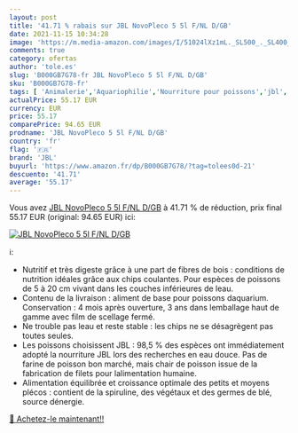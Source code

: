 ```yaml
---
layout: post
title: '41.71 % rabais sur JBL NovoPleco 5 5l F/NL D/GB'
date: 2021-11-15 10:34:28
image: 'https://m.media-amazon.com/images/I/51024lXz1mL._SL500_._SL400_.jpg'
comments: true
category: ofertas
author: 'tole.es'
slug: 'B000GB7G78-fr JBL NovoPleco 5 5l F/NL D/GB'
sku: 'B000GB7G78-fr'
tags: [ 'Animalerie','Aquariophilie','Nourriture pour poissons','jbl', ]
actualPrice: 55.17 EUR
currency: EUR
price: 55.17
comparePrice: 94.65 EUR
prodname: 'JBL NovoPleco 5 5l F/NL D/GB'
country: 'fr'
flag: '🇫🇷'
brand: 'JBL'
buyurl: 'https://www.amazon.fr/dp/B000GB7G78/?tag=tolees0d-21'
descuento: '41.71'
average: '55.17'
---
```


Vous avez [JBL NovoPleco 5 5l F/NL D/GB](https://www.amazon.fr/dp/B000GB7G78/?tag=tolees0d-21)  à  41.71 % de réduction, prix final  55.17 EUR (original: 94.65 EUR) ici:

[![JBL NovoPleco 5 5l F/NL D/GB](https://m.media-amazon.com/images/I/51024lXz1mL._SL500_._SL400_.jpg)](https://www.amazon.fr/dp/B000GB7G78/?tag=tolees0d-21)

ℹ️:

- Nutritif et très digeste grâce à une part de fibres de bois : conditions de nutrition idéales grâce aux chips coulantes. Pour espèces de poissons de 5 à 20 cm vivant dans les couches inférieures de leau.
- Contenu de la livraison : aliment de base pour poissons daquarium. Conservation : 4 mois après ouverture, 3 ans dans lemballage haut de gamme avec film de scellage fermé.
- Ne trouble pas leau et reste stable : les chips ne se désagrègent pas toutes seules.
- Les poissons choisissent JBL : 98,5 % des espèces ont immédiatement adopté la nourriture JBL lors des recherches en eau douce. Pas de farine de poisson bon marché, mais chair de poisson issue de la fabrication de filets pour lalimentation humaine.
- Alimentation équilibrée et croissance optimale des petits et moyens plécos : contient de la spiruline, des végétaux et des germes de blé, source dénergie.

[🛒 Achetez-le maintenant!!](https://www.amazon.fr/dp/B000GB7G78/?tag=tolees0d-21)

